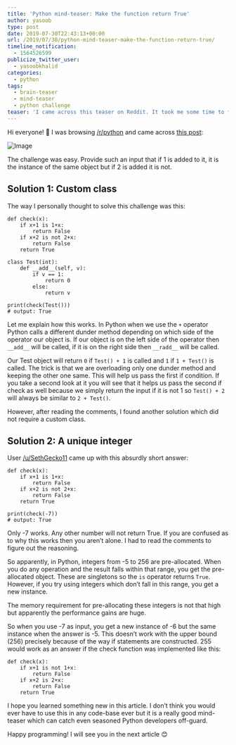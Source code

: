 ```yaml
---
title: 'Python mind-teaser: Make the function return True'
author: yasoob
type: post
date: 2019-07-30T22:43:13+00:00
url: /2019/07/30/python-mind-teaser-make-the-function-return-true/
timeline_notification:
  - 1564526599
publicize_twitter_user:
  - yasoobkhalid
categories:
  - python
tags:
  - brain-teaser
  - mind-teaser
  - python challenge
teaser: 'I came across this teaser on Reddit. It took me some time to figure out the solution. Look at the question and see if you can figure it out on your own before looking at my detailed writeup.'
---
```


Hi everyone! 👋 I was browsing [/r/python][1] and came across [this post][2]:

![Image](/wp-content/uploads/2019/07/python.png)

The challenge was easy. Provide such an input that if 1 is added to it, it is the instance of the same object but if 2 is added it is not.

## Solution 1: Custom class

The way I personally thought to solve this challenge was this:

```
def check(x):
    if x+1 is 1+x:
        return False
    if x+2 is not 2+x:
        return False
    return True

class Test(int):
    def __add__(self, v):
        if v == 1:
            return 0
        else:
            return v

print(check(Test()))
# output: True
```

Let me explain how this works. In Python when we use the `+` operator Python calls a different dunder method depending on which side of the operator our object is. If our object is on the left side of the operator then `__add__` will be called, if it is on the right side then `__radd__` will be called.

Our Test object will return `0` if `Test() + 1` is called and `1` if `1 + Test()` is called. The trick is that we are overloading only one dunder method and keeping the other one same. This will help us pass the first if condition. If you take a second look at it you will see that it helps us pass the second if check as well because we simply return the input if it is not 1 so `Test() + 2` will always be similar to `2 + Test()`.

However, after reading the comments, I found another solution which did not require a custom class.

## Solution 2: A unique integer

User [/u/SethGecko11][3] came up with this absurdly short answer:

```
def check(x):
    if x+1 is 1+x:
        return False
    if x+2 is not 2+x:
        return False
    return True

print(check(-7))
# output: True
```

Only -7 works. Any other number will not return True. If you are confused as to why this works then you aren&#8217;t alone. I had to read the comments to figure out the reasoning.

So apparently, in Python, integers from -5 to 256 are pre-allocated. When you do any operation and the result falls within that range, you get the pre-allocated object. These are singletons so the `is` operator returns `True`. However, if you try using integers which don&#8217;t fall in this range, you get a new instance.

The memory requirement for pre-allocating these integers is not that high but apparently the performance gains are huge.

So when you use -7 as input, you get a new instance of -6 but the same instance when the answer is -5. This doesn&#8217;t work with the upper bound (256) precisely because of the way if statements are constructed. 255 would work as an answer if the check function was implemented like this:

```
def check(x):
    if x+1 is not 1+x:
        return False
    if x+2 is 2+x:
        return False
    return True
```

I hope you learned something new in this article. I don&#8217;t think you would ever have to use this in any code-base ever but it is a really good mind-teaser which can catch even seasoned Python developers off-guard.

Happy programming! I will see you in the next article 😊

 [1]: https://www.reddit.com/r/Python/
 [2]: https://www.reddit.com/r/Python/comments/cje5yh/short_python_challenge_make_this_return_true/
 [3]: https://www.reddit.com/user/SethGecko11/